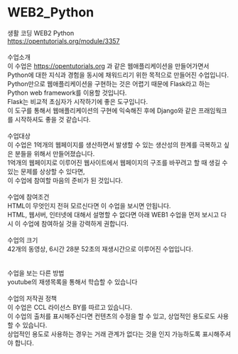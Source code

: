 # WEB2_Python

생활 코딩 WEB2 Python<br/>
https://opentutorials.org/module/3357<br/>
<br/>
수업소개<br/>
이 수업은 https://opentutorials.org 과 같은 웹애플리케이션을 만들어가면서<br/>
Python에 대한 지식과 경험을 동시에 채워드리기 위한 목적으로 만들어진 수업입니다.<br/>
Python만으로 웹애플리케이션을 구현하는 것은 어렵기 때문에 Flask라고 하는 Python web framework를 이용할 것입니다.<br/>
Flask는 비교적 초심자가 시작하기에 좋은 도구입니다.<br/>
이 도구를 통해서 웹애플리케이션의 구현에 익숙해진 후에 Django와 같은 프래임웍크를 시작하셔도 좋을 것 같습니다.<br/>
<br/>
수업대상<br/>
이 수업은 1억개의 웹페이지를 생산하면서 발생할 수 있는 생산성의 한계를 극복하고 싶은 분들을 위해서 만들어졌습니다.<br/>
1억개의 웹페이지로 이루어진 웹사이트에서 웹페이지의 구조를 바꾸려고 할 때 생길 수 있는 문제를 상상할 수 있다면,<br/>
이 수업에 참여할 마음의 준비가 된 것입니다.<br/>
<br/>
수업에 참여조건<br/>
HTML이 무엇인지 전혀 모르신다면 이 수업을 보시면 안됩니다.<br/>
HTML, 웹서버, 인터넷에 대해서 설명할 수 없다면 아래 WEB1 수업을 먼저 보시고 다시 이 수업에 참여하실 것을 강력하게 권합니다.  <br/>
<br/>
수업의 크기<br/>
42개의 동영상, 6시간 28분 52초의 재생시간으로 이루어진 수업입니다.<br/>
<br/>
<br/>
수업을 보는 다른 방법<br/>
youtube의 재생목록을 통해서 학습할 수 있습니다<br/>
<br/>
수업의 저작권 정책<br/>
이 수업은 CCL 라이선스 BY를 따르고 있습니다.<br/>
이 수업의 출처를 표시해주신다면 컨텐츠의 수정을 할 수 있고, 상업적인 용도로도 사용할 수 있습니다.<br/>
상업적인 용도로 사용하는 경우는 거래 관계가 없다는 것을 인지 가능하도록 표시해주셔야 합니다. <br/>
